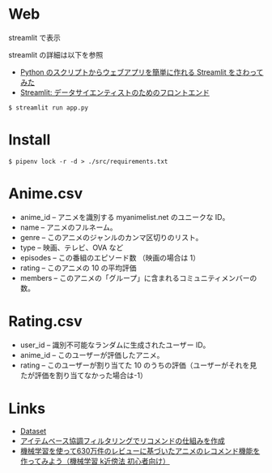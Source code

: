 # Web

streamlit で表示

streamlit の詳細は以下を参照

- [Python のスクリプトからウェブアプリを簡単に作れる Streamlit をさわってみた](https://dev.classmethod.jp/articles/streamlit-intro/)
- [Streamlit: データサイエンティストのためのフロントエンド](https://note.com/navitime_tech/n/ned827292df6f)

```
$ streamlit run app.py
```

# Install

```
$ pipenv lock -r -d > ./src/requirements.txt
```

# Anime.csv

- anime_id – アニメを識別する myanimelist.net のユニークな ID。
- name – アニメのフルネーム。
- genre – このアニメのジャンルのカンマ区切りのリスト。
- type – 映画、テレビ、OVA など
- episodes – この番組のエピソード数 （映画の場合は 1）
- rating – このアニメの 10 の平均評価
- members – このアニメの「グループ」に含まれるコミュニティメンバーの数。

# Rating.csv

- user_id – 識別不可能なランダムに生成されたユーザー ID。
- anime_id – このユーザーが評価したアニメ。
- rating – このユーザーが割り当てた 10 のうちの評価（ユーザーがそれを見たが評価を割り当てなかった場合は-1）

# Links

- [Dataset](https://www.kaggle.com/CooperUnion/anime-recommendations-database)
- [アイテムベース協調フィルタリングでリコメンドの仕組みを作成](http://maruo51.com/2019/06/30/python-recommend/)
- [機械学習を使って630万件のレビューに基づいたアニメのレコメンド機能を作ってみよう（機械学習 k近傍法 初心者向け）](https://www.codexa.net/collaborative-filtering-k-nearest-neighbor/)
